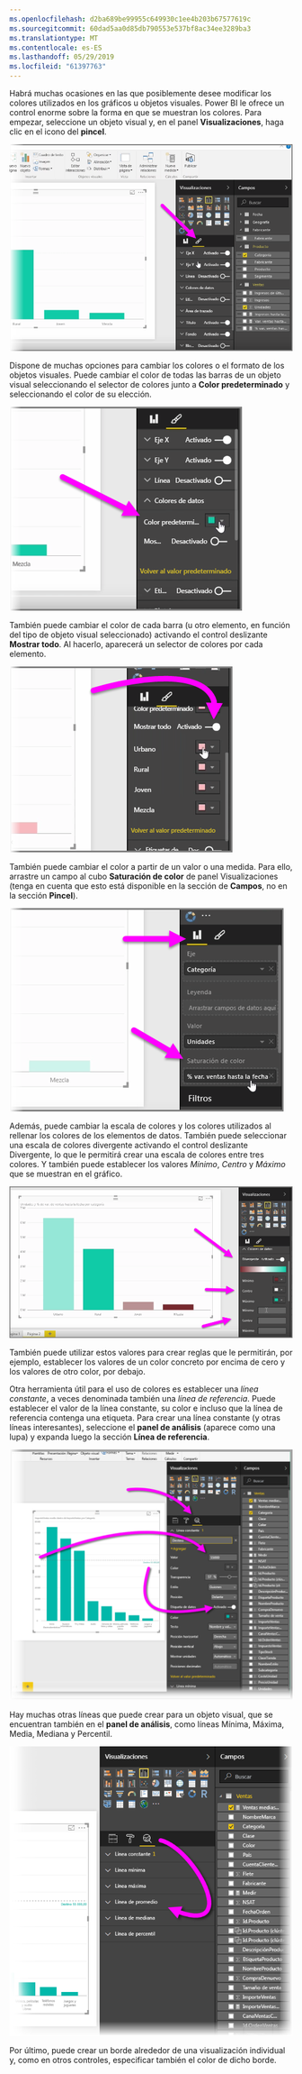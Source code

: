 ```yaml
---
ms.openlocfilehash: d2ba689be99955c649930c1ee4b203b67577619c
ms.sourcegitcommit: 60dad5aa0d85db790553e537bf8ac34ee3289ba3
ms.translationtype: MT
ms.contentlocale: es-ES
ms.lasthandoff: 05/29/2019
ms.locfileid: "61397763"
---
```

Habrá muchas ocasiones en las que posiblemente desee modificar los colores utilizados en los gráficos u objetos visuales. Power BI le ofrece un control enorme sobre la forma en que se muestran los colores. Para empezar, seleccione un objeto visual y, en el panel **Visualizaciones**, haga clic en el icono del **pincel**.

![](media/3-9a-modifying-colors/3-9a_1.png)

Dispone de muchas opciones para cambiar los colores o el formato de los objetos visuales. Puede cambiar el color de todas las barras de un objeto visual seleccionando el selector de colores junto a **Color predeterminado** y seleccionando el color de su elección.

![](media/3-9a-modifying-colors/3-9a_2.png)

También puede cambiar el color de cada barra (u otro elemento, en función del tipo de objeto visual seleccionado) activando el control deslizante **Mostrar todo**. Al hacerlo, aparecerá un selector de colores por cada elemento.

![](media/3-9a-modifying-colors/3-9a_3.png)

También puede cambiar el color a partir de un valor o una medida. Para ello, arrastre un campo al cubo **Saturación de color** de panel Visualizaciones (tenga en cuenta que esto está disponible en la sección de **Campos**, no en la sección **Pincel**).

![](media/3-9a-modifying-colors/3-9a_4.png)

Además, puede cambiar la escala de colores y los colores utilizados al rellenar los colores de los elementos de datos. También puede seleccionar una escala de colores divergente activando el control deslizante Divergente, lo que le permitirá crear una escala de colores entre tres colores. Y también puede establecer los valores *Mínimo*, *Centro* y *Máximo* que se muestran en el gráfico.

![](media/3-9a-modifying-colors/3-9a_5.png)

También puede utilizar estos valores para crear reglas que le permitirán, por ejemplo, establecer los valores de un color concreto por encima de cero y los valores de otro color, por debajo.

Otra herramienta útil para el uso de colores es establecer una *línea constante*, a veces denominada también una *línea de referencia*. Puede establecer el valor de la línea constante, su color e incluso que la línea de referencia contenga una etiqueta. Para crear una línea constante (y otras líneas interesantes), seleccione el **panel de análisis** (aparece como una lupa) y expanda luego la sección **Línea de referencia**.

![](media/3-9a-modifying-colors/3-9a_6.png)

Hay muchas otras líneas que puede crear para un objeto visual, que se encuentran también en el **panel de análisis**, como líneas Mínima, Máxima, Media, Mediana y Percentil.

![](media/3-9a-modifying-colors/3-9a_7.png)

Por último, puede crear un borde alrededor de una visualización individual y, como en otros controles, especificar también el color de dicho borde.

